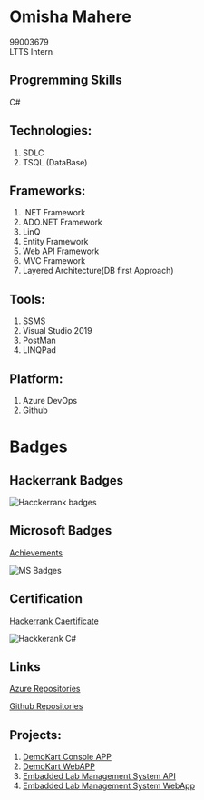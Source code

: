 # Omisha Mahere 
99003679  
LTTS Intern

## Progremming Skills
C#

## Technologies:

1. SDLC
2. TSQL (DataBase) 

## Frameworks:

1. .NET Framework
2. ADO.NET Framework 
3. LinQ 
4. Entity Framework 
5. Web API Framework 
6. MVC Framework
7. Layered Architecture(DB first Approach)

## Tools:

1. SSMS 
2. Visual Studio 2019 
3. PostMan 
4. LINQPad

## Platform:

1. Azure DevOps 
2. Github 

# Badges

## Hackerrank Badges
![Hacckerrank badges](https://user-images.githubusercontent.com/78849934/112251664-b4fbc200-8c81-11eb-94da-e1dab6847855.png)

## Microsoft Badges 
[Achievements](https://docs.microsoft.com/en-us/users/omishamahere-0273/achievements)

![MS Badges](https://user-images.githubusercontent.com/78849934/112253312-7a475900-8c84-11eb-8ffe-026de390b9d9.png)


## Certification

[Hackerrank Caertificate](https://www.hackerrank.com/certificates/9cda54c60585)

![Hackkerank C#](https://user-images.githubusercontent.com/78849934/112252200-a4981700-8c82-11eb-9c1a-a0daf6728fb6.png)


## Links

[Azure Repositories](https://dev.azure.com/rishabhsoni0145)

[Github Repositories](https://github.com/99003508)

## Projects:

1.  [DemoKart Console APP](https://dev.azure.com/rishabhsoni0145/99003508_DemoKart_App)
2.  [DemoKart WebAPP](https://dev.azure.com/rishabhsoni0145/99003508_DemoKart_WebApp)
3.  [Embadded Lab Management System API](https://dev.azure.com/rishabhsoni0145/99003808_Emb_Lab_Mgmt)
4.  [Embadded Lab Management System WebApp](https://dev.azure.com/rishabhsoni0145/99003508_Embd_Lab_Mgnt_MVC)


